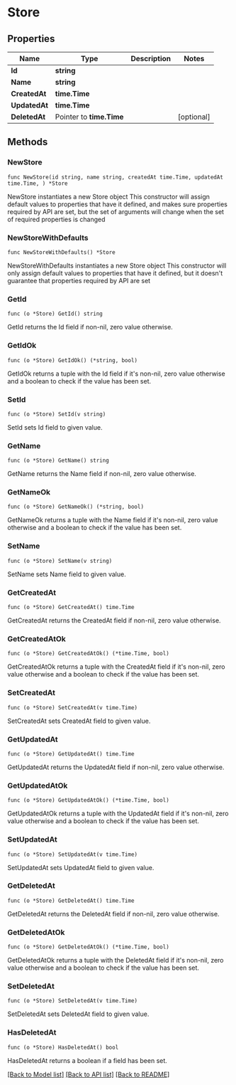# Store

## Properties

Name | Type | Description | Notes
------------ | ------------- | ------------- | -------------
**Id** | **string** |  | 
**Name** | **string** |  | 
**CreatedAt** | **time.Time** |  | 
**UpdatedAt** | **time.Time** |  | 
**DeletedAt** | Pointer to **time.Time** |  | [optional] 

## Methods

### NewStore

`func NewStore(id string, name string, createdAt time.Time, updatedAt time.Time, ) *Store`

NewStore instantiates a new Store object
This constructor will assign default values to properties that have it defined,
and makes sure properties required by API are set, but the set of arguments
will change when the set of required properties is changed

### NewStoreWithDefaults

`func NewStoreWithDefaults() *Store`

NewStoreWithDefaults instantiates a new Store object
This constructor will only assign default values to properties that have it defined,
but it doesn't guarantee that properties required by API are set

### GetId

`func (o *Store) GetId() string`

GetId returns the Id field if non-nil, zero value otherwise.

### GetIdOk

`func (o *Store) GetIdOk() (*string, bool)`

GetIdOk returns a tuple with the Id field if it's non-nil, zero value otherwise
and a boolean to check if the value has been set.

### SetId

`func (o *Store) SetId(v string)`

SetId sets Id field to given value.


### GetName

`func (o *Store) GetName() string`

GetName returns the Name field if non-nil, zero value otherwise.

### GetNameOk

`func (o *Store) GetNameOk() (*string, bool)`

GetNameOk returns a tuple with the Name field if it's non-nil, zero value otherwise
and a boolean to check if the value has been set.

### SetName

`func (o *Store) SetName(v string)`

SetName sets Name field to given value.


### GetCreatedAt

`func (o *Store) GetCreatedAt() time.Time`

GetCreatedAt returns the CreatedAt field if non-nil, zero value otherwise.

### GetCreatedAtOk

`func (o *Store) GetCreatedAtOk() (*time.Time, bool)`

GetCreatedAtOk returns a tuple with the CreatedAt field if it's non-nil, zero value otherwise
and a boolean to check if the value has been set.

### SetCreatedAt

`func (o *Store) SetCreatedAt(v time.Time)`

SetCreatedAt sets CreatedAt field to given value.


### GetUpdatedAt

`func (o *Store) GetUpdatedAt() time.Time`

GetUpdatedAt returns the UpdatedAt field if non-nil, zero value otherwise.

### GetUpdatedAtOk

`func (o *Store) GetUpdatedAtOk() (*time.Time, bool)`

GetUpdatedAtOk returns a tuple with the UpdatedAt field if it's non-nil, zero value otherwise
and a boolean to check if the value has been set.

### SetUpdatedAt

`func (o *Store) SetUpdatedAt(v time.Time)`

SetUpdatedAt sets UpdatedAt field to given value.


### GetDeletedAt

`func (o *Store) GetDeletedAt() time.Time`

GetDeletedAt returns the DeletedAt field if non-nil, zero value otherwise.

### GetDeletedAtOk

`func (o *Store) GetDeletedAtOk() (*time.Time, bool)`

GetDeletedAtOk returns a tuple with the DeletedAt field if it's non-nil, zero value otherwise
and a boolean to check if the value has been set.

### SetDeletedAt

`func (o *Store) SetDeletedAt(v time.Time)`

SetDeletedAt sets DeletedAt field to given value.

### HasDeletedAt

`func (o *Store) HasDeletedAt() bool`

HasDeletedAt returns a boolean if a field has been set.


[[Back to Model list]](../README.md#documentation-for-models) [[Back to API list]](../README.md#documentation-for-api-endpoints) [[Back to README]](../README.md)



